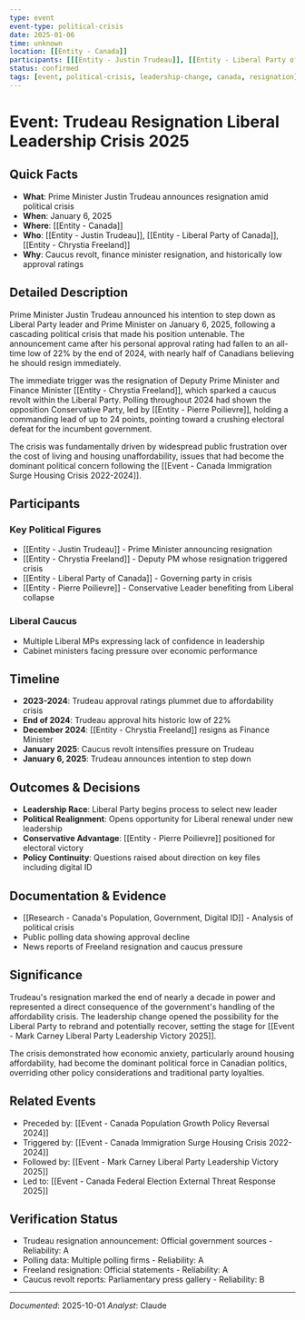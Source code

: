 ```yaml
---
type: event
event-type: political-crisis
date: 2025-01-06
time: unknown
location: [[Entity - Canada]]
participants: [[[Entity - Justin Trudeau]], [[Entity - Liberal Party of Canada]], [[Entity - Chrystia Freeland]]]
status: confirmed
tags: [event, political-crisis, leadership-change, canada, resignation]
---
```


# Event: Trudeau Resignation Liberal Leadership Crisis 2025

## Quick Facts
- **What**: Prime Minister Justin Trudeau announces resignation amid political crisis
- **When**: January 6, 2025
- **Where**: [[Entity - Canada]]
- **Who**: [[Entity - Justin Trudeau]], [[Entity - Liberal Party of Canada]], [[Entity - Chrystia Freeland]]
- **Why**: Caucus revolt, finance minister resignation, and historically low approval ratings

## Detailed Description
Prime Minister Justin Trudeau announced his intention to step down as Liberal Party leader and Prime Minister on January 6, 2025, following a cascading political crisis that made his position untenable. The announcement came after his personal approval rating had fallen to an all-time low of 22% by the end of 2024, with nearly half of Canadians believing he should resign immediately.

The immediate trigger was the resignation of Deputy Prime Minister and Finance Minister [[Entity - Chrystia Freeland]], which sparked a caucus revolt within the Liberal Party. Polling throughout 2024 had shown the opposition Conservative Party, led by [[Entity - Pierre Poilievre]], holding a commanding lead of up to 24 points, pointing toward a crushing electoral defeat for the incumbent government.

The crisis was fundamentally driven by widespread public frustration over the cost of living and housing unaffordability, issues that had become the dominant political concern following the [[Event - Canada Immigration Surge Housing Crisis 2022-2024]].

## Participants
### Key Political Figures
- [[Entity - Justin Trudeau]] - Prime Minister announcing resignation
- [[Entity - Chrystia Freeland]] - Deputy PM whose resignation triggered crisis
- [[Entity - Liberal Party of Canada]] - Governing party in crisis
- [[Entity - Pierre Poilievre]] - Conservative Leader benefiting from Liberal collapse

### Liberal Caucus
- Multiple Liberal MPs expressing lack of confidence in leadership
- Cabinet ministers facing pressure over economic performance

## Timeline
- **2023-2024**: Trudeau approval ratings plummet due to affordability crisis
- **End of 2024**: Trudeau approval hits historic low of 22%
- **December 2024**: [[Entity - Chrystia Freeland]] resigns as Finance Minister
- **January 2025**: Caucus revolt intensifies pressure on Trudeau
- **January 6, 2025**: Trudeau announces intention to step down

## Outcomes & Decisions
- **Leadership Race**: Liberal Party begins process to select new leader
- **Political Realignment**: Opens opportunity for Liberal renewal under new leadership
- **Conservative Advantage**: [[Entity - Pierre Poilievre]] positioned for electoral victory
- **Policy Continuity**: Questions raised about direction on key files including digital ID

## Documentation & Evidence
- [[Research - Canada's Population, Government, Digital ID]] - Analysis of political crisis
- Public polling data showing approval decline
- News reports of Freeland resignation and caucus pressure

## Significance
Trudeau's resignation marked the end of nearly a decade in power and represented a direct consequence of the government's handling of the affordability crisis. The leadership change opened the possibility for the Liberal Party to rebrand and potentially recover, setting the stage for [[Event - Mark Carney Liberal Party Leadership Victory 2025]].

The crisis demonstrated how economic anxiety, particularly around housing affordability, had become the dominant political force in Canadian politics, overriding other policy considerations and traditional party loyalties.

## Related Events
- Preceded by: [[Event - Canada Population Growth Policy Reversal 2024]]
- Triggered by: [[Event - Canada Immigration Surge Housing Crisis 2022-2024]]
- Followed by: [[Event - Mark Carney Liberal Party Leadership Victory 2025]]
- Led to: [[Event - Canada Federal Election External Threat Response 2025]]

## Verification Status
- Trudeau resignation announcement: Official government sources - Reliability: A
- Polling data: Multiple polling firms - Reliability: A
- Freeland resignation: Official statements - Reliability: A
- Caucus revolt reports: Parliamentary press gallery - Reliability: B

---
*Documented*: 2025-10-01
*Analyst*: Claude